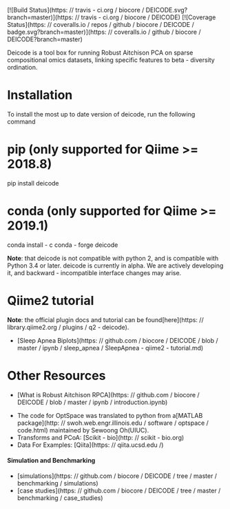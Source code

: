 [![Build Status](https: // travis - ci.org / biocore / DEICODE.svg?branch=master)](https: // travis - ci.org / biocore / DEICODE)
[![Coverage Status](https: // coveralls.io / repos / github / biocore / DEICODE / badge.svg?branch=master)](https: // coveralls.io / github / biocore / DEICODE?branch=master)

Deicode is a tool box for running Robust Aitchison PCA on sparse compositional omics datasets, linking specific features to beta - diversity ordination.

# Installation

To install the most up to date version of deicode, run the following command

# pip (only supported for Qiime >= 2018.8)
pip install deicode

# conda (only supported for Qiime >= 2019.1)
conda install - c conda - forge deicode

**Note**: that deicode is not compatible with python 2, and is compatible with Python 3.4 or later. deicode is currently in alpha. We are actively developing it, and backward - incompatible interface changes may arise.

# Qiime2 tutorial

**Note**: the official plugin docs and tutorial can be found[here](https: // library.qiime2.org / plugins / q2 - deicode).

* [Sleep Apnea Biplots](https: // github.com / biocore / DEICODE / blob / master / ipynb / sleep_apnea / SleepApnea - qiime2 - tutorial.md)

# Other Resources

* [What is Robust Aitchison RPCA](https: // github.com / biocore / DEICODE / blob / master / ipynb / introduction.ipynb)

- The code for OptSpace was translated to python from a[MATLAB package](http: // swoh.web.engr.illinois.edu / software / optspace / code.html) maintained by Sewoong Oh(UIUC).
- Transforms and PCoA: [Scikit - bio](http: // scikit - bio.org)
- Data For Examples: [Qiita](https: // qiita.ucsd.edu /)

#### Simulation and Benchmarking

* [simulations](https: // github.com / biocore / DEICODE / tree / master / benchmarking / simulations)
* [case studies](https: // github.com / biocore / DEICODE / tree / master / benchmarking / case_studies)
